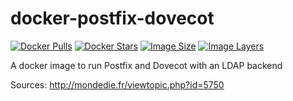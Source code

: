 docker-postfix-dovecot
======================

[![Docker Pulls](https://img.shields.io/docker/pulls/osixia/mmc-mail.svg)][hub]
[![Docker Stars](https://img.shields.io/docker/stars/osixia/mmc-mail.svg)][hub]
[![Image Size](https://img.shields.io/imagelayers/image-size/osixia/mmc-mail/latest.svg)](https://imagelayers.io/?images=osixia/mmc-mail:latest)
[![Image Layers](https://img.shields.io/imagelayers/layers/osixia/mmc-mail/latest.svg)](https://imagelayers.io/?images=osixia/mmc-mail:latest)

[hub]: https://hub.docker.com/r/osixia/mmc-mail/


A docker image to run Postfix and Dovecot with an LDAP backend

Sources:
http://mondedie.fr/viewtopic.php?id=5750
